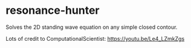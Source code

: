 # resonance-hunter
Solves the 2D standing wave equation on any simple closed contour.

Lots of credit to ComputationalScientist: https://youtu.be/Le4_LZmkZgs
